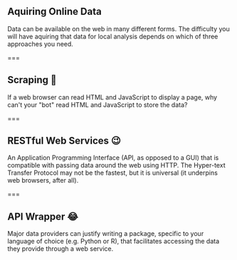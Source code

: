 ---
---

## Aquiring Online Data

Data can be available on the web in many different forms. The difficulty you will have aquiring that data for local analysis depends on which of three approaches you need.

===

## Scraping 🙁

If a web browser can read HTML and JavaScript to display a page, why
can't your "bot" read HTML and JavaScript to store the data?

===

## RESTful Web Services 😉

An Application Programming Interface (API, as opposed to a GUI) that
is compatible with passing data around the web using HTTP. The
Hyper-text Transfer Protocol may not be the fastest, but it is
universal (it underpins web browsers, after all).

===

## API Wrapper 😂

Major data providers can justify writing a package, specific to your
language of choice (e.g. Python or R), that facilitates accessing the
data they provide through a web service.
